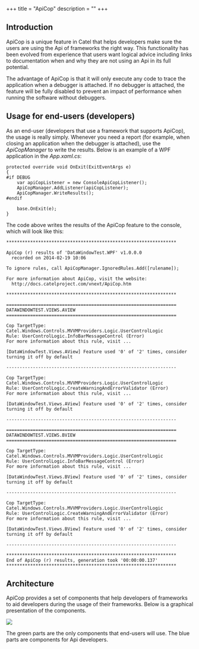 +++
title = "ApiCop" 
description = ""
+++

## Introduction

ApiCop is a unique feature in Catel that helps developers make sure the users are using the Api of frameworks the right way. This functionality has been evolved from experience that users want logical advice including links to documentation when and why they are not using an Api in its full potential.

The advantage of ApiCop is that it will only execute any code to trace the application when a debugger is attached. If no debugger is attached, the feature will be fully disabled to prevent an impact of performance when running the software without debuggers.

## Usage for end-users (developers)

As an end-user (developers that use a framework that supports ApiCop), the usage is really simply. Whenever you need a report (for example, when closing an application when the debugger is attached), use the *ApiCopManager* to write the results. Below is an example of a WPF application in the *App.xaml.cs*:

```
protected override void OnExit(ExitEventArgs e)
{
#if DEBUG
    var apiCopListener = new ConsoleApiCopListener();
    ApiCopManager.AddListener(apiCopListener);
    ApiCopManager.WriteResults();
#endif
 
    base.OnExit(e);
}
```

The code above writes the results of the ApiCop feature to the console, which will look like this:

    ****************************************************************

    ApiCop (r) results of 'DataWindowTest.WPF' v1.0.0.0
      recorded on 2014-02-19 10:06

    To ignore rules, call ApiCopManager.IgnoredRules.Add([rulename]);

    For more information about ApiCop, visit the website:
      http://docs.catelproject.com/vnext/ApiCop.htm

    ****************************************************************

    ================================================================
    DATAWINDOWTEST.VIEWS.AVIEW
    ================================================================

    Cop TargetType: Catel.Windows.Controls.MVVMProviders.Logic.UserControlLogic
    Rule: UserControlLogic.InfoBarMessageControl (Error)
    For more information about this rule, visit ...

    [DataWindowTest.Views.AView] Feature used '0' of '2' times, consider turning it off by default

    ----------------------------------------------------------------

    Cop TargetType: Catel.Windows.Controls.MVVMProviders.Logic.UserControlLogic
    Rule: UserControlLogic.CreateWarningAndErrorValidator (Error)
    For more information about this rule, visit ...

    [DataWindowTest.Views.AView] Feature used '0' of '2' times, consider turning it off by default

    ----------------------------------------------------------------

    ================================================================
    DATAWINDOWTEST.VIEWS.BVIEW
    ================================================================

    Cop TargetType: Catel.Windows.Controls.MVVMProviders.Logic.UserControlLogic
    Rule: UserControlLogic.InfoBarMessageControl (Error)
    For more information about this rule, visit ...

    [DataWindowTest.Views.BView] Feature used '0' of '2' times, consider turning it off by default

    ----------------------------------------------------------------

    Cop TargetType: Catel.Windows.Controls.MVVMProviders.Logic.UserControlLogic
    Rule: UserControlLogic.CreateWarningAndErrorValidator (Error)
    For more information about this rule, visit ...

    [DataWindowTest.Views.BView] Feature used '0' of '2' times, consider turning it off by default

    ----------------------------------------------------------------

    ****************************************************************
    End of ApiCop (r) results, generation took '00:00:00.137'
    ****************************************************************

## Architecture

ApiCop provides a set of components that help developers of frameworks to aid developers during the usage of their frameworks. Below is a graphical presentation of the components.

![](../../images/catel-core/apicop/introduction/architecture.png)

The green parts are the only components that end-users will use. The blue parts are components for Api developers.